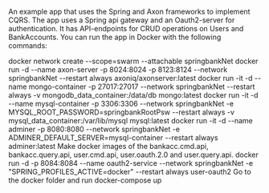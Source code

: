 An example app that uses the Spring and Axon frameworks to implement CQRS.
The app uses a Spring api gateway and an Oauth2-server for authentication.
It has API-endpoints for CRUD operations on Users and BankAccounts. 
You can run the app in Docker with the following commands:

docker network create --scope=swarm --attachable springbankNet 
docker run -d --name axon-server -p 8024:8024 -p 8123:8124 --network springbankNet --restart always axoniq/axonserver:latest
docker run -it -d --name mongo-container -p 27017:27017 --network springbankNet --restart always -v mongodb_data_container:/data/db mongo:latest
docker run -it -d --name mysql-container -p 3306:3306 --network springbankNet -e MYSQL_ROOT_PASSWORD=springbankRootPsw --restart always -v mysql_data_container:/var/lib/mysql mysql:latest
docker run -it -d --name adminer -p 8080:8080 --network springbankNet -e ADMINER_DEFAULT_SERVER=mysql-container --restart always adminer:latest
Make docker images of the bankacc.cmd.api, bankacc.query.api, user.cmd.api, user.oauth.2.0 and user.query.api.
docker run -d -p 8084:8084 --name oauth2-service --network springbankNet -e "SPRING_PROFILES_ACTIVE=docker" --restart always user-oauth2
Go to the docker folder and run
docker-compose up
